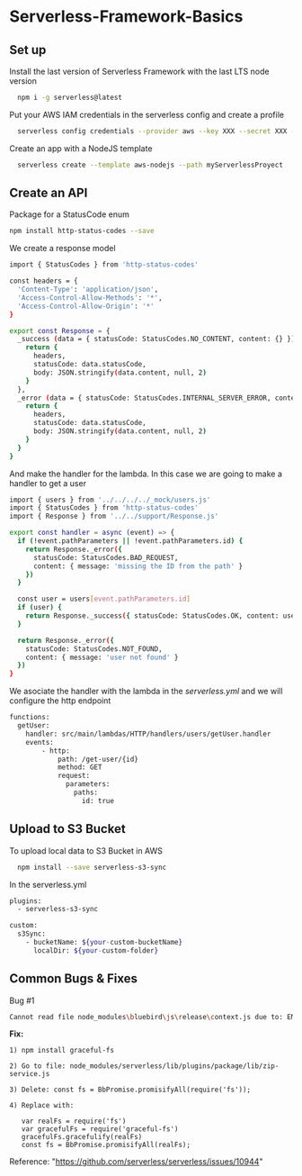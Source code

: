 # Serverless-Framework-Basics

## Set up

Install the last version of Serverless Framework with the last LTS node version
```bash
  npm i -g serverless@latest
```

Put your AWS IAM credentials in the serverless config and create a profile
```bash
  serverless config credentials --provider aws --key XXX --secret XXX --profile ProfileName
```

Create an app with a NodeJS template
```bash
  serverless create --template aws-nodejs --path myServerlessProyect
```
## Create an API
Package for a StatusCode enum

```bash
npm install http-status-codes --save
```

We create a response model

```bash
import { StatusCodes } from 'http-status-codes'

const headers = {
  'Content-Type': 'application/json',
  'Access-Control-Allow-Methods': '*',
  'Access-Control-Allow-Origin': '*'
}

export const Response = {
  _success (data = { statusCode: StatusCodes.NO_CONTENT, content: {} }) {
    return {
      headers,
      statusCode: data.statusCode,
      body: JSON.stringify(data.content, null, 2)
    }
  },
  _error (data = { statusCode: StatusCodes.INTERNAL_SERVER_ERROR, content: {} }) {
    return {
      headers,
      statusCode: data.statusCode,
      body: JSON.stringify(data.content, null, 2)
    }
  }
}
```
And make the handler for the lambda. In this case we are going to make a handler to get a user

```bash
import { users } from '../../../../_mock/users.js'
import { StatusCodes } from 'http-status-codes'
import { Response } from '../../support/Response.js'

export const handler = async (event) => {
  if (!event.pathParameters || !event.pathParameters.id) {
    return Response._error({
      statusCode: StatusCodes.BAD_REQUEST,
      content: { message: 'missing the ID from the path' }
    })
  }

  const user = users[event.pathParameters.id]
  if (user) {
    return Response._success({ statusCode: StatusCodes.OK, content: user })
  }

  return Response._error({
    statusCode: StatusCodes.NOT_FOUND,
    content: { message: 'user not found' }
  })
}
```

We asociate the handler with the lambda in the *serverless.yml* and we will configure
the http endpoint

```bash
functions:
  getUser:
    handler: src/main/lambdas/HTTP/handlers/users/getUser.handler
    events:
        - http:
            path: /get-user/{id}
            method: GET
            request:
              parameters:
                paths:
                  id: true
```


## Upload to S3 Bucket

To upload local data to S3 Bucket in AWS

```bash
  npm install --save serverless-s3-sync
```

In the serverless.yml

```bash
plugins:
  - serverless-s3-sync

custom:
  s3Sync:
    - bucketName: ${your-custom-bucketName}
      localDir: ${your-custom-folder}
```
## Common Bugs & Fixes

Bug #1
```bash
Cannot read file node_modules\bluebird\js\release\context.js due to: EMFILE: too many open files, open 'C:\Serverless-Basics\node_modules\bluebird\js\release\context.js'
```

**Fix:** 

```
1) npm install graceful-fs
```
```
2) Go to file: node_modules/serverless/lib/plugins/package/lib/zip-service.js
```
```
3) Delete: const fs = BbPromise.promisifyAll(require('fs'));   
```
```
4) Replace with:
    
   var realFs = require('fs')
   var gracefulFs = require('graceful-fs')
   gracefulFs.gracefulify(realFs)
   const fs = BbPromise.promisifyAll(realFs);
```
Reference: "https://github.com/serverless/serverless/issues/10944"
